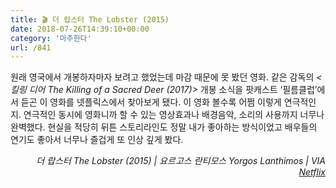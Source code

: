 ```yaml
---
title: 🎬 더 랍스터 The Lobster (2015)
date: 2018-07-26T14:39:10+00:00
category: '마주한다'
url: /841
---
```


원래 영국에서 개봉하자마자 보려고 했었는데 마감 때문에 못 봤던 영화. 같은 감독의 _<킬링 디어 The Killing of a Sacred Deer (2017)>_ 개봉 소식을 팟캐스트 &#8216;필름클럽&#8217;에서 듣곤 이 영화를 넷플릭스에서 찾아보게 됐다. 이 영화 볼수록 어쩜 이렇게 연극적인지. 연극적인 동시에 영화니까 할 수 있는 영상효과나 배경음악, 소리의 사용까지 너무나 완벽했다. 현실을 적당히 뒤튼 스토리라인도 정말 내가 좋아하는 방식이었고 배우들의 연기도 좋아서 너무나 즐겁게 또 인상 깊게 봤다.

<p style="text-align:right">
  <em>더 랍스터 The Lobster (2015) | 요르고스 란티모스 Yorgos Lanthimos</em><em>&nbsp;| VIA <a href="http://netflix.com" target="_blank" rel="noreferrer noopener">Netflix</a></em>
</p>